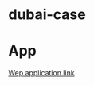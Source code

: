 # dubai-case
 
# App
[Wep application link](https://mjkkaya.github.io/dubai-case/Builds/Web/index.html) 
